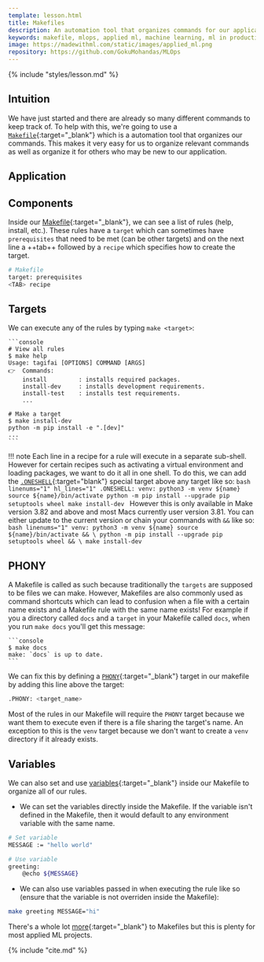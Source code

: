 ```yaml
---
template: lesson.html
title: Makefiles
description: An automation tool that organizes commands for our application's processes.
keywords: makefile, mlops, applied ml, machine learning, ml in production, machine learning in production, applied machine learning
image: https://madewithml.com/static/images/applied_ml.png
repository: https://github.com/GokuMohandas/MLOps
---
```


{% include "styles/lesson.md" %}

## Intuition

We have just started and there are already so many different commands to keep track of. To help with this, we're going to use a [`Makefile`](https://opensource.com/article/18/8/what-how-makefile){:target="_blank"} which is a automation tool that organizes our commands. This makes it very easy for us to organize relevant commands as well as organize it for others who may be new to our application.

## Application

## Components

Inside our [Makefile](https://github.com/GokuMohandas/MLOps/tree/main/Makefile){:target="_blank"}, we can see a list of rules (help, install, etc.). These rules have a `target` which can sometimes have `prerequisites` that need to be met (can be other targets) and on the next line a ++tab++ followed by a `recipe` which specifies how to create the target.

```bash linenums="1"
# Makefile
target: prerequisites
<TAB> recipe
```

## Targets
We can execute any of the rules by typing `make <target>`:

<div class="animated-code">

    ```console
    # View all rules
    $ make help
    Usage: tagifai [OPTIONS] COMMAND [ARGS]
    👉  Commands:
        install         : installs required packages.
        install-dev     : installs development requirements.
        install-test    : installs test requirements.
        ...

    # Make a target
    $ make install-dev
    python -m pip install -e ".[dev]"
    ...
    ```

</div>
<script src="../../../static/js/termynal.js"></script>

!!! note
    Each line in a recipe for a rule will execute in a separate sub-shell. However for certain recipes such as activating a virtual environment and loading packages, we want to do it all in one shell. To do this, we can add the [`.ONESHELL`](https://www.gnu.org/software/make/manual/make.html#One-Shell){:target="blank"} special target above any target like so:
    ```bash linenums="1" hl_lines="1"
    .ONESHELL:
    venv:
        python3 -m venv ${name}
        source ${name}/bin/activate
        python -m pip install --upgrade pip setuptools wheel
        make install-dev
    ```
    However this is only available in Make version 3.82 and above and most Macs currently user version 3.81. You can either update to the current version or chain your commands with `&&` like so:
    ```bash linenums="1"
    venv:
        python3 -m venv ${name}
        source ${name}/bin/activate && \
        python -m pip install --upgrade pip setuptools wheel && \
        make install-dev
    ```

## PHONY
A Makefile is called as such because traditionally the `targets` are supposed to be files we can make. However, Makefiles are also commonly used as command shortcuts which can lead to confusion when a file with a certain name exists and a Makefile rule with the same name exists! For example if you a directory called `docs` and a `target` in your Makefile called `docs`, when you run `make docs` you'll get this message:

<div class="animated-code">

    ```console
    $ make docs
    make: `docs` is up to date.
    ```

</div>

We can fix this by defining a [`PHONY`](https://www.gnu.org/software/make/manual/make.html#Phony-Targets){:target="_blank"} target in our makefile by adding this line above the target:
```bash linenums="1"
.PHONY: <target_name>
```

Most of the rules in our Makefile will require the `PHONY` target because we want them to execute even if there is a file sharing the target's name. An exception to this is the `venv` target because we don't want to create a `venv` directory if it already exists.

## Variables
We can also set and use [variables](https://www.gnu.org/software/make/manual/make.html#Using-Variables){:target="_blank"} inside our Makefile to organize all of our rules.

- We can set the variables directly inside the Makefile. If the variable isn't defined in the Makefile, then it would default to any environment variable with the same name.
```bash linenums="1"
# Set variable
MESSAGE := "hello world"

# Use variable
greeting:
    @echo ${MESSAGE}
```

- We can also use variables passed in when executing the rule like so (ensure that the variable is not overriden inside the Makefile):
```bash linenums="1"
make greeting MESSAGE="hi"
```

There's a whole lot [more](https://www.gnu.org/software/make/manual/make.html){:target="_blank"} to Makefiles but this is plenty for most applied ML projects.

<!-- Citation -->
{% include "cite.md" %}